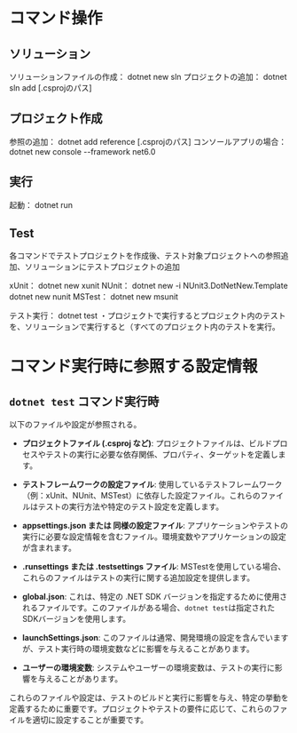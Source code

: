 
# コマンド操作

## ソリューション
ソリューションファイルの作成：
dotnet new sln
プロジェクトの追加：
dotnet sln add [.csprojのパス]

## プロジェクト作成
参照の追加：
dotnet add reference [.csprojのパス]
コンソールアプリの場合：
dotnet new console --framework net6.0

## 実行
起動：
dotnet run

## Test
各コマンドでテストプロジェクトを作成後、テスト対象プロジェクトへの参照追加、ソリューションにテストプロジェクトの追加

xUnit：
dotnet new xunit
NUnit：
dotnet new -i NUnit3.DotNetNew.Template
dotnet new nunit
MSTest：
dotnet new msunit

テスト実行：
dotnet test
・プロジェクトで実行するとプロジェクト内のテストを、ソリューションで実行すると（すべてのプロジェクト内のテストを実行。



# コマンド実行時に参照する設定情報

## `dotnet test` コマンド実行時
以下のファイルや設定が参照される。

* **プロジェクトファイル (.csproj など)**: プロジェクトファイルは、ビルドプロセスやテストの実行に必要な依存関係、プロパティ、ターゲットを定義します。

* **テストフレームワークの設定ファイル**: 使用しているテストフレームワーク（例：xUnit、NUnit、MSTest）に依存した設定ファイル。これらのファイルはテストの実行方法や特定のテスト設定を定義します。

* **appsettings.json または 同様の設定ファイル**: アプリケーションやテストの実行に必要な設定情報を含むファイル。環境変数やアプリケーションの設定が含まれます。

* **.runsettings または .testsettings ファイル**: MSTestを使用している場合、これらのファイルはテストの実行に関する追加設定を提供します。

* **global.json**: これは、特定の .NET SDK バージョンを指定するために使用されるファイルです。このファイルがある場合、`dotnet test`は指定されたSDKバージョンを使用します。

* **launchSettings.json**: このファイルは通常、開発環境の設定を含んでいますが、テスト実行時の環境変数などに影響を与えることがあります。

* **ユーザーの環境変数**: システムやユーザーの環境変数は、テストの実行に影響を与えることがあります。

これらのファイルや設定は、テストのビルドと実行に影響を与え、特定の挙動を定義するために重要です。プロジェクトやテストの要件に応じて、これらのファイルを適切に設定することが重要です。